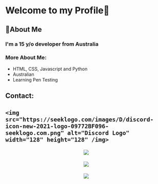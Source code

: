 
<h1> Welcome to my Profile👋</h1>

<h2> 🚀About Me </h2>

<h3> I'm a 15 y/o developer from Australia <h3>
  
  <h3>More About Me:</h3>
   
  - HTML, CSS, Javascript and Python
  - Australian
  - Learning Pen Testing 
  <h2> Contact: <h2> 
   
    <img src="https://seeklogo.com/images/D/discord-icon-new-2021-logo-09772BF096-seeklogo.com.png" alt="Discord Logo" width="128" height="128" /img>
  
  <p align="center">
  <img src="https://discord.c99.nl/widget/theme-3/562537207517413376.png"/>
  </p>
  
  <p align="center">
  <img src="https://github-readme-stats.vercel.app/api?username=MasterPanda61&show_icons=true&theme=tokyonight"/>
</p>
    
 <p align="center">
   <img src="https://komarev.com/ghpvc/?username=MasterPanda61&style=flat&color=red" />
             </p>

  
